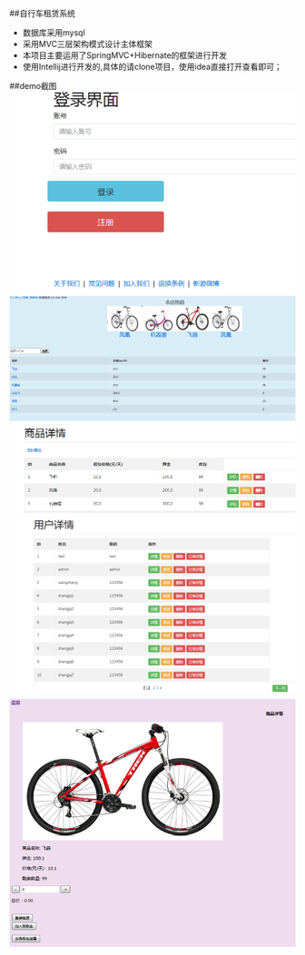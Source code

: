 ##自行车租赁系统
- 数据库采用mysql
- 采用MVC三层架构模式设计主体框架
- 本项目主要运用了SpringMVC+Hibernate的框架进行开发
- 使用Intellij进行开发的,具体的请clone项目，使用idea直接打开查看即可；


##demo截图
![](https://github.com/Mask-Z/bicycle/blob/master/src/main/webapp/static/show/login.PNG)
![](https://github.com/Mask-Z/bicycle/blob/master/src/main/webapp/static/show/main.PNG)
![](https://github.com/Mask-Z/bicycle/blob/master/src/main/webapp/static/show/managerShop.PNG)
![](https://github.com/Mask-Z/bicycle/blob/master/src/main/webapp/static/show/managerUser.PNG)
![](https://github.com/Mask-Z/bicycle/blob/master/src/main/webapp/static/show/shopDetail.PNG)
